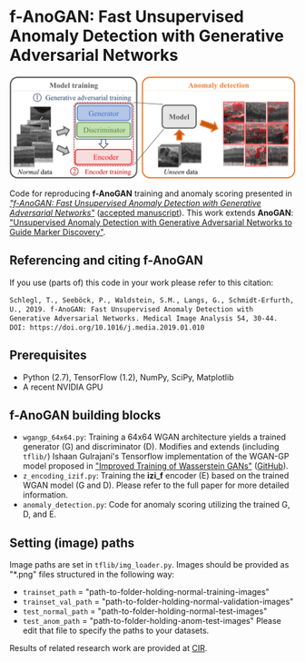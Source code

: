 f-AnoGAN: Fast Unsupervised Anomaly Detection with Generative Adversarial Networks
===================================================================

![Overview](paper/GraphicalAbstract.png)

Code for reproducing **f-AnoGAN** training and anomaly scoring presented in [*"f-AnoGAN: Fast Unsupervised Anomaly Detection with Generative Adversarial Networks"*](https://authors.elsevier.com/a/1Yexi4rfPly5Mm) ([accepted manuscript](https://github.com/tSchlegl/f-AnoGAN/tree/master/paper/fastAnoGAN.pdf)). This work extends **AnoGAN**: ["Unsupervised Anomaly Detection with Generative Adversarial Networks to Guide Marker Discovery"](https://rd.springer.com/chapter/10.1007/978-3-319-59050-9_12).


## Referencing and citing f-AnoGAN
If you use (parts of) this code in your work please refer to this citation:

```
Schlegl, T., Seeböck, P., Waldstein, S.M., Langs, G., Schmidt-Erfurth, U., 2019. f-AnoGAN: Fast Unsupervised Anomaly Detection with Generative Adversarial Networks. Medical Image Analysis 54, 30-44. DOI: https://doi.org/10.1016/j.media.2019.01.010
```

## Prerequisites

- Python (2.7), TensorFlow (1.2), NumPy, SciPy, Matplotlib
- A recent NVIDIA GPU

## f-AnoGAN building blocks

- `wgangp_64x64.py`: Training a 64x64 WGAN architecture yields a trained generator (G) and discriminator (D). Modifies and extends (including `tflib/`) Ishaan Gulrajani's Tensorflow implementation of the WGAN-GP model proposed in ["Improved Training of Wasserstein GANs"](https://arxiv.org/abs/1704.00028) ([GitHub](https://github.com/igul222/improved_wgan_training)).
- `z_encoding_izif.py`: Training the **izi_f** encoder (E) based on the trained WGAN model (G and D). Please refer to the full paper for more detailed information.
- `anomaly_detection.py`: Code for anomaly scoring utilizing the trained G, D, and E.

## Setting (image) paths

Image paths are set in `tflib/img_loader.py`. Images should be provided as "*.png" files structured in the following way:
- `trainset_path`     = "path-to-folder-holding-normal-training-images"
- `trainset_val_path` = "path-to-folder-holding-normal-validation-images"
- `test_normal_path`  = "path-to-folder-holding-normal-test-images"
- `test_anom_path`    = "path-to-folder-holding-anom-test-images"
Please edit that file to specify the paths to your datasets.


Results of related research work are provided at [CIR](http://www.cir.meduniwien.ac.at/research/anomalies/).
